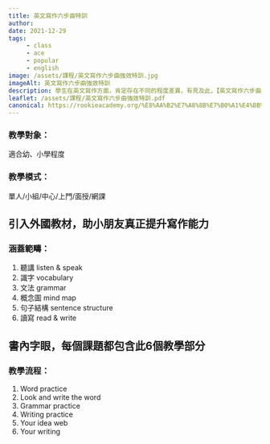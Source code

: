 ```yaml
---
title: 英文寫作六步曲特訓
author:
date: 2021-12-29
tags: 
     - class
     - ace
     - popular
     - english
image: /assets/課程/英文寫作六步曲強效特訓.jpg
imageAlt: 英文寫作六步曲強效特訓
description: 學生在英文寫作方面，肯定存在不同的程度差異，有見及此，【英文寫作六步曲拔尖計劃】引入外國教材，適合勇於挑戰自我的小勇士，真正提升寫作能力，範圍涵蓋聽講、識字、文法、概念圖、句子結構、讀寫。課程先鞏固學生已有知識，讓學生增加識字量及學會組織意念，針對小一、二學生「看圖作文」及「記敍文」等弱項傳授寫作技巧，時間、地點、人物、事情、感受、領悟道理、生活主題學習字詞、師資優良、擁有十多年教書經驗日校中文科老師，師生互動性高、學習有趣味，亦都可以遵從家長建議傳統學習模式教法。
leaflet: /assets/課程/英文寫作六步曲強效特訓.pdf
canonical: https://rookieacademy.org/%E8%AA%B2%E7%A8%8B%E7%B0%A1%E4%BB%8B/%E8%8B%B1%E6%96%87%E5%AF%AB%E4%BD%9C%E5%85%AD%E6%AD%A5%E6%9B%B2%E7%89%B9%E8%A8%93/
---
```


### 教學對象：

適合幼、小學程度

### 教學模式：

單人/小組/中心/上門/面授/網課

## 引入外國教材，助小朋友真正提升寫作能力

### 涵蓋範疇：

1. 聽講 listen & speak 
2. 識字 vocabulary 
3. 文法 grammar 
4. 概念圖 mind map
5. 句子結構 sentence structure 
6. 讀寫 read & write


## 書內字眼，每個課題都包含此6個教學部分

### 教學流程：

1. Word practice
2. Look and write the word
3. Grammar practice
4. Writing practice
5. Your idea web
6. Your writing

<br><br>